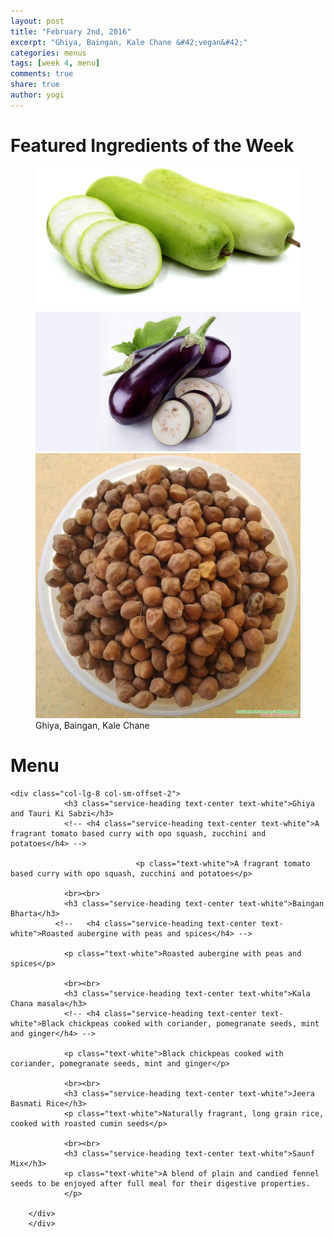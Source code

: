 ```yaml
---
layout: post
title: "February 2nd, 2016"
excerpt: "Ghiya, Baingan, Kale Chane &#42;vegan&#42;"
categories: menus
tags: [week 4, menu]
comments: true
share: true
author: yogi
---
```


# Featured Ingredients of the Week

<figure class="third">
	<a href="https://raw.githubusercontent.com/yogibelly/yogibelly.github.io/master/img/portfolio/opo.png"><img src="https://raw.githubusercontent.com/yogibelly/yogibelly.github.io/master/img/portfolio/opo.png" alt="image"></a>
	<a href="https://raw.githubusercontent.com/yogibelly/yogibelly.github.io/master/img/portfolio/eggplant.jpg"><img src="https://raw.githubusercontent.com/yogibelly/yogibelly.github.io/master/img/portfolio/eggplant.jpg" alt="image"></a>
	<a href="https://raw.githubusercontent.com/yogibelly/yogibelly.github.io/master/img/portfolio/bengalgram.jpg"><img src="https://raw.githubusercontent.com/yogibelly/yogibelly.github.io/master/img/portfolio/bengalgram.jpg" alt="image"></a>
	<figcaption>Ghiya, Baingan, Kale Chane</figcaption>
</figure>


# Menu

<div class="row">

	<div class="col-lg-8 col-sm-offset-2">
                <h3 class="service-heading text-center text-white">Ghiya and Tauri Ki Sabzi</h3>
                <!-- <h4 class="service-heading text-center text-white">A fragrant tomato based curry with opo squash, zucchini and potatoes</h4> -->

                                <p class="text-white">A fragrant tomato based curry with opo squash, zucchini and potatoes</p>

                <br><br>
                <h3 class="service-heading text-center text-white">Baingan Bharta</h3>
              <!--   <h4 class="service-heading text-center text-white">Roasted aubergine with peas and spices</h4> -->

                <p class="text-white">Roasted aubergine with peas and spices</p>

                <br><br>
                <h3 class="service-heading text-center text-white">Kala Chana masala</h3>
                <!-- <h4 class="service-heading text-center text-white">Black chickpeas cooked with coriander, pomegranate seeds, mint and ginger</h4> -->

                <p class="text-white">Black chickpeas cooked with coriander, pomegranate seeds, mint and ginger</p>

                <br><br>
                <h3 class="service-heading text-center text-white">Jeera Basmati Rice</h3>
                <p class="text-white">Naturally fragrant, long grain rice, cooked with roasted cumin seeds</p>

                <br><br>
                <h3 class="service-heading text-center text-white">Saunf Mix</h3>
                <p class="text-white">A blend of plain and candied fennel seeds to be enjoyed after full meal for their digestive properties.
                </p>

		</div>
		</div>

